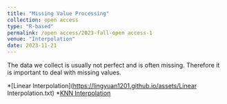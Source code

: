 ```yaml
---
title: "Missing Value Processing"
collection: open access
type: "R-based"
permalink: /open access/2023-fall-open access-1
venue: "Interpolation"
date: 2023-11-21
---
```


The data we collect is usually not perfect and is often missing. Therefore it is important to deal with missing values.

*[Linear Interpolation](https://lingyuan1201.github.io/assets/Linear Interpolation.txt)
*[KNN Interpolation](https://lingyuan1201.github.io/assets/KNN.txt)


